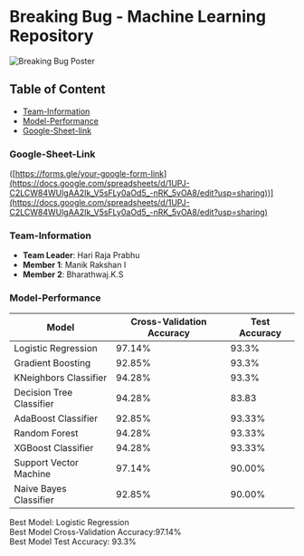 # Breaking Bug - Machine Learning Repository

<img src="https://images.prismic.io/ieeemuj/Zqu58B5LeNNTxuyE_BreakingBugBanner.png?auto=format,compress" alt="Breaking Bug Poster">

## Table of Content
- [Team-Information](Team-Information)
- [Model-Performance](#Model-Performance)
- [Google-Sheet-link ](#Model-Performance)


### Google-Sheet-Link
([https://forms.gle/your-google-form-link](https://docs.google.com/spreadsheets/d/1UPJ-C2LCW84WUlgAA2Ik_V5sFLy0aOd5_-nRK_5vOA8/edit?usp=sharing))](https://docs.google.com/spreadsheets/d/1UPJ-C2LCW84WUlgAA2Ik_V5sFLy0aOd5_-nRK_5vOA8/edit?usp=sharing)


### Team-Information
- **Team Leader**: Hari Raja Prabhu
- **Member 1**: Manik Rakshan I
- **Member 2**: Bharathwaj.K.S


### Model-Performance

| Model                   | Cross-Validation Accuracy | Test Accuracy |
|-------------------------|---------------------------|---------------|
| Logistic Regression     | 97.14%                    | 93.3%        |
| Gradient Boosting       | 92.85%                    | 93.3%        |
| KNeighbors Classifier   | 94.28%                    | 93.3%        |
| Decision Tree Classifier| 94.28%                    | 83.83        |
| AdaBoost Classifier     | 92.85%                    | 93.33%       |
| Random Forest           | 94.28%                    | 93.33%       |
| XGBoost Classifier      | 94.28%                    | 93.33%       |
| Support Vector Machine  | 97.14%                    | 90.00%       |
| Naive Bayes Classifier  | 92.85%                    | 90.00%       |

Best Model: Logistic Regression   
Best Model Cross-Validation Accuracy:97.14%  
Best Model Test Accuracy: 93.3% 

